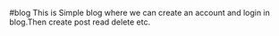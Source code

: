 #blog
This is Simple blog where we can create an account and login in blog.Then create post read delete etc.
